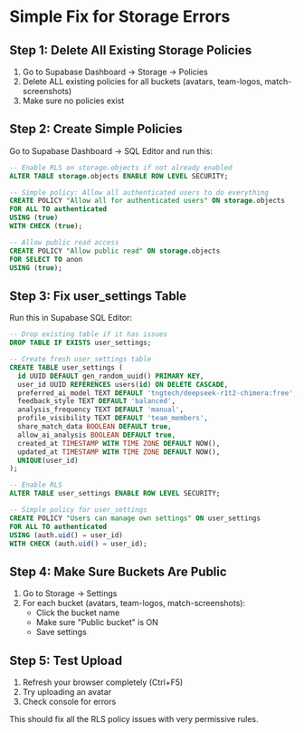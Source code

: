 # Simple Fix for Storage Errors

## Step 1: Delete All Existing Storage Policies

1. Go to Supabase Dashboard → Storage → Policies
2. Delete ALL existing policies for all buckets (avatars, team-logos, match-screenshots)
3. Make sure no policies exist

## Step 2: Create Simple Policies

Go to Supabase Dashboard → SQL Editor and run this:

```sql
-- Enable RLS on storage.objects if not already enabled
ALTER TABLE storage.objects ENABLE ROW LEVEL SECURITY;

-- Simple policy: Allow all authenticated users to do everything
CREATE POLICY "Allow all for authenticated users" ON storage.objects
FOR ALL TO authenticated
USING (true)
WITH CHECK (true);

-- Allow public read access
CREATE POLICY "Allow public read" ON storage.objects
FOR SELECT TO anon
USING (true);
```

## Step 3: Fix user_settings Table

Run this in Supabase SQL Editor:

```sql
-- Drop existing table if it has issues
DROP TABLE IF EXISTS user_settings;

-- Create fresh user_settings table
CREATE TABLE user_settings (
  id UUID DEFAULT gen_random_uuid() PRIMARY KEY,
  user_id UUID REFERENCES users(id) ON DELETE CASCADE,
  preferred_ai_model TEXT DEFAULT 'tngtech/deepseek-r1t2-chimera:free',
  feedback_style TEXT DEFAULT 'balanced',
  analysis_frequency TEXT DEFAULT 'manual',
  profile_visibility TEXT DEFAULT 'team_members',
  share_match_data BOOLEAN DEFAULT true,
  allow_ai_analysis BOOLEAN DEFAULT true,
  created_at TIMESTAMP WITH TIME ZONE DEFAULT NOW(),
  updated_at TIMESTAMP WITH TIME ZONE DEFAULT NOW(),
  UNIQUE(user_id)
);

-- Enable RLS
ALTER TABLE user_settings ENABLE ROW LEVEL SECURITY;

-- Simple policy for user_settings
CREATE POLICY "Users can manage own settings" ON user_settings
FOR ALL TO authenticated
USING (auth.uid() = user_id)
WITH CHECK (auth.uid() = user_id);
```

## Step 4: Make Sure Buckets Are Public

1. Go to Storage → Settings
2. For each bucket (avatars, team-logos, match-screenshots):
   - Click the bucket name
   - Make sure "Public bucket" is ON
   - Save settings

## Step 5: Test Upload

1. Refresh your browser completely (Ctrl+F5)
2. Try uploading an avatar
3. Check console for errors

This should fix all the RLS policy issues with very permissive rules.